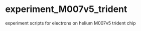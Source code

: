 experiment_M007v5_trident
=========================

experiment scripts for electrons on helium M007v5 trident chip
